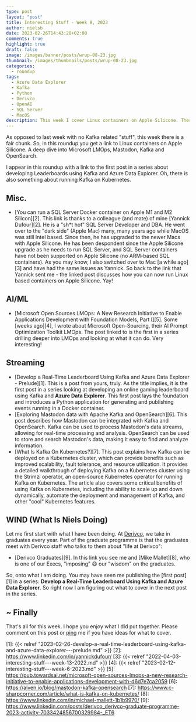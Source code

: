 ```yaml
---
type: post
layout: "post"
title: Interesting Stuff - Week 8, 2023
author: nielsb
date: 2023-02-26T14:43:28+02:00
comments: true
highlight: true
draft: false
image: /images/banner/posts/wrup-08-23.jpg
thumbnail: /images/thumbnails/posts/wrup-08-23.jpg
categories:
  - roundup
tags:
  - Azure Data Explorer
  - Kafka
  - Python
  - Derivco
  - OpenAI
  - SQL Server
  - MacOS
description: This week I cover Linux containers on Apple Silicone. There is also how to use Mastodon, Kafka and Open Search together. Let us not forget my post about leaderboards and Azure Data Explorer.
---
```


As opposed to last week with no Kafka related "stuff", this week there is a fair chunk. So, in this roundup you get a link to Linux containers on Apple Silicone. A deep dive into Microsoft LMOps, Mastodon, Kafka and OpenSearch.

I appear in this roundup with a link to the first post in a series about developing Leaderboards using Kafka and Azure Data Explorer. Oh, there is also something about running Kafka on Kubernetes.

<!--more-->

## Misc.

* [You can run a SQL Server Docker container on Apple M1 and M2 Silicon][2]. This link is thanks to a colleague (and mate) of mine [Yannick Dufour][2]. He is a "sh*t hot" SQL Server Developer and DBA. He went over to the "dark side" (Apple Mac) many, many years ago while MacOS was still Intel based. Since then, he has upgraded to the newer Macs with Apple Silicone. He has been despondent since the Apple Silicone upgrade as he needs to run SQL Server, and SQL Server containers have not been supported on Apple Silicone (no ARM-based SQL containers). As you may know, I also switched over to Mac [a while ago][3] and have had the same issues as Yannick. So back to the link that Yannick sent me - the linked post discusses how you can now run Linux based containers on Apple Silicone. Yay!   

## AI/ML

* [Microsoft Open Sources LMOps: A New Research Initiative to Enable Applications Development with Foundation Models, Part I][5]. Some [weeks ago][4], I wrote about Microsoft Open-Sourcing, their AI Prompt Optimization Toolkit LMOps. The post linked to is the first in a series drilling deeper into LMOps and looking at what it can do. Very interesting! 

## Streaming

* [Develop a Real-Time Leaderboard Using Kafka and Azure Data Explorer - Prelude][1]. This is a post from yours, truly. As the title implies, it is the first post in a series looking at developing an online gaming leaderboard using Kafka and **Azure Data Explorer**. This first post lays the foundation and introduces a Python application for generating and publishing events running in a Docker container. 
* [Exploring Mastodon data with Apache Kafka and OpenSearch][6]. This post describes how Mastodon can be integrated with Kafka and OpenSearch. Kafka can be used to process Mastodon's data streams, allowing for real-time processing and analysis. OpenSearch can be used to store and search Mastodon's data, making it easy to find and analyze information.
* [What Is Kafka On Kubernetes?][7]. This post explains how Kafka can be deployed on a Kubernetes cluster, which can provide benefits such as improved scalability, fault tolerance, and resource utilization. It provides a detailed walkthrough of deploying Kafka on a Kubernetes cluster using the Strimzi operator, an open-source Kubernetes operator for running Kafka on Kubernetes. The article also covers some critical benefits of using Kafka on Kubernetes, including the ability to scale up and down dynamically, automate the deployment and management of Kafka, and other "cool" Kubernetes features.

## WIND (What Is Niels Doing)

Let me first start with what I have been doing. At [Derivco](/derivco), we take in graduates every year. Part of the graduate programme is that the graduates meet with Derivco staff who talks to them about "life at Derivco":

* [Derivco Graduates][9]. In this link you see me and [Mike Mallet][8], who is one of our Execs, "imposing" :smile: our "wisdom" on the graduates.

So, onto what I am doing. You may have seen me publishing the [first post][1] in a series: **Develop a Real-Time Leaderboard Using Kafka and Azure Data Explorer**. So right now I am figuring out what to cover in the next post in the series.

## ~ Finally

That's all for this week. I hope you enjoy what I did put together. Please comment on this post or [ping][ma] me if you have ideas for what to cover.

[ma]: mailto:niels.it.berglund@gmail.com
[mp]: https://blog.acolyer.org
[iq]: https://www.infoq.com/
[ew]: http://sqlonice.com/
[re]: http://blog.revolutionanalytics.com
[sqsk]: https://www.sqlskills.com
[mdaveyblog]: https://mdavey.wordpress.com/
[charlblog]: https://charlla.com/

[jovpop]: https://twitter.com/JovanPop_MSFT
[bobw]: https://twitter.com/bobwardms
[revod]: https://twitter.com/revodavid
[lonny]: https://twitter.com/sqL_handLe
[ewtw]: https://twitter.com/sqlOnIce
[buckw]: https://twitter.com/BuckWoodyMSFT
[mattw]: https://twitter.com/matthewwarren
[murba]: https://twitter.com/muratdemirbas
[daveda]: https://twitter.com/davidthecoder
[adcol]: https://twitter.com/adriancolyer
[jesrod]: https://twitter.com/jrdothoughts
[tomaz]: https://twitter.com/tomaz_tsql
[dataart]: https://twitter.com/dataartisans
[luis]: https://twitter.com/luis_de_sousa
[benstop]: https://twitter.com/benstopford
[conflu]: https://twitter.com/confluentinc
[tylert]: https://twitter.com/tyler_treat
[andrewng]: https://twitter.com/AndrewYNg
[lawr]: https://twitter.com/bytezn
[jue]: https://twitter.com/b0rk
[yan]: https://twitter.com/theburningmonk
[danny]: https://twitter.com/g9yuayon
[rmoff]: https://twitter.com/rmoff
[ryansw]: https://twitter.com/ryanswanstrom
[pabloc]: https://twitter.com/pabloc_ds
[mklep]: https://twitter.com/martinkl
[mdavey]: https://twitter.com/matt_davey
[jboner]: https://twitter.com/jboner
[joeduff]: https://twitter.com/funcOfJoe
[charl]: https://twitter.com/charllamprecht
[dbricks]: https://twitter.com/databricks
[adsit]: https://twitter.com/SitnikAdam
[vicky]: https://twitter.com/vickyharp
[dscentral]: https://twitter.com/DataScienceCtrl
[natemc]: https://twitter.com/natemcmaster
[ads]: https://twitter.com/azuredatastudio
[travw]: https://twitter.com/radtravis
[emilk]: https://twitter.com/IsTheArchitect
[netflx]: https://netflixtechblog.com/

[1]: {{< relref "2023-02-26-develop-a-real-time-leaderboard-using-kafka-and-azure-data-explorer---prelude.md" >}}
[2]: https://www.linkedin.com/in/yannickdufour/
[3]: {{< relref "2022-04-03-interesting-stuff---week-13-2022.md" >}} 
[4]: {{< relref "2023-02-12-interesting-stuff---week-6-2023.md" >}}
[5]: https://pub.towardsai.net/microsoft-open-sources-lmops-a-new-research-initiative-to-enable-applications-development-with-d6d7e7ca2059
[6]: https://aiven.io/blog/mastodon-kafka-opensearch
[7]: https://www.c-sharpcorner.com/article/what-is-kafka-on-kubernetes/
[8]: https://www.linkedin.com/in/michael-mallett-1b1b9970/
[9]: https://www.linkedin.com/posts/derivco_derivco-graduate-programme-2023-activity-7033424856700329984-_ET6

